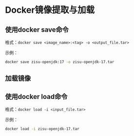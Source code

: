 # Docker镜像提取与加载

## 使用docker save命令

格式：```docker save <image_name>:<tag> -o <output_file.tar>```

示例：
```sh
docker save zisu-openjdk:17 -o zisu-openjdk-17.tar
```


## 加载镜像
## 使用docker load命令

格式：```docker load -i <input_file.tar>```

示例：

```sh
docker load -i zisu-openjdk-17.tar
```
